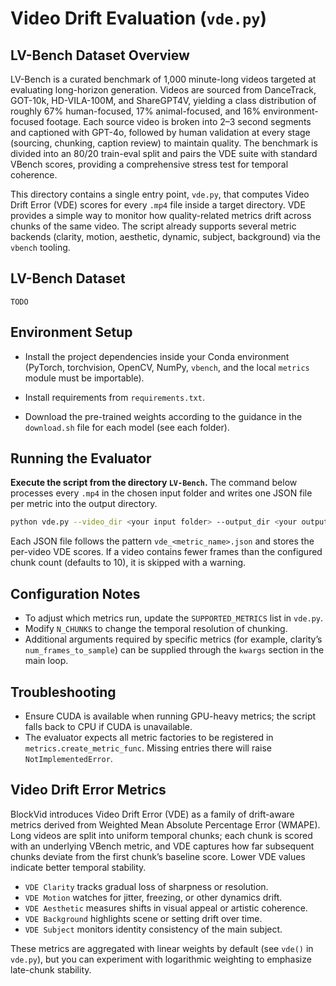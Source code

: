 # Video Drift Evaluation (`vde.py`)

## LV-Bench Dataset Overview
LV-Bench is a curated benchmark of 1,000 minute-long videos targeted at evaluating long-horizon generation. Videos are sourced from DanceTrack, GOT-10k, HD-VILA-100M, and ShareGPT4V, yielding a class distribution of roughly 67% human-focused, 17% animal-focused, and 16% environment-focused footage. Each source video is broken into 2–3 second segments and captioned with GPT-4o, followed by human validation at every stage (sourcing, chunking, caption review) to maintain quality. The benchmark is divided into an 80/20 train-eval split and pairs the VDE suite with standard VBench scores, providing a comprehensive stress test for temporal coherence.

This directory contains a single entry point, `vde.py`, that computes Video Drift Error (VDE) scores for every `.mp4` file inside a target directory. VDE provides a simple way to monitor how quality-related metrics drift across chunks of the same video. The script already supports several metric backends (clarity, motion, aesthetic, dynamic, subject, background) via the `vbench` tooling.

## LV-Bench Dataset
```
TODO
```

## Environment Setup
- Install the project dependencies inside your Conda environment (PyTorch, torchvision, OpenCV, NumPy, `vbench`, and the local `metrics` module must be importable).

- Install requirements from `requirements.txt`.

- Download the pre-trained weights according to the guidance in the `download.sh` file for each model (see each folder).

## Running the Evaluator
**Execute the script from the directory `LV-Bench`.** The command below processes every `.mp4` in the chosen input folder and writes one JSON file per metric into the output directory.

```bash
python vde.py --video_dir <your input folder> --output_dir <your output folder>
```

Each JSON file follows the pattern `vde_<metric_name>.json` and stores the per-video VDE scores. If a video contains fewer frames than the configured chunk count (defaults to 10), it is skipped with a warning.

## Configuration Notes
- To adjust which metrics run, update the `SUPPORTED_METRICS` list in `vde.py`.
- Modify `N_CHUNKS` to change the temporal resolution of chunking.
- Additional arguments required by specific metrics (for example, clarity’s `num_frames_to_sample`) can be supplied through the `kwargs` section in the main loop.

## Troubleshooting
- Ensure CUDA is available when running GPU-heavy metrics; the script falls back to CPU if CUDA is unavailable.
- The evaluator expects all metric factories to be registered in `metrics.create_metric_func`. Missing entries there will raise `NotImplementedError`.

## Video Drift Error Metrics
BlockVid introduces Video Drift Error (VDE) as a family of drift-aware metrics derived from Weighted Mean Absolute Percentage Error (WMAPE). Long videos are split into uniform temporal chunks; each chunk is scored with an underlying VBench metric, and VDE captures how far subsequent chunks deviate from the first chunk’s baseline score. Lower VDE values indicate better temporal stability.

- `VDE Clarity` tracks gradual loss of sharpness or resolution.
- `VDE Motion` watches for jitter, freezing, or other dynamics drift.
- `VDE Aesthetic` measures shifts in visual appeal or artistic coherence.
- `VDE Background` highlights scene or setting drift over time.
- `VDE Subject` monitors identity consistency of the main subject.

These metrics are aggregated with linear weights by default (see `vde()` in `vde.py`), but you can experiment with logarithmic weighting to emphasize late-chunk stability.
